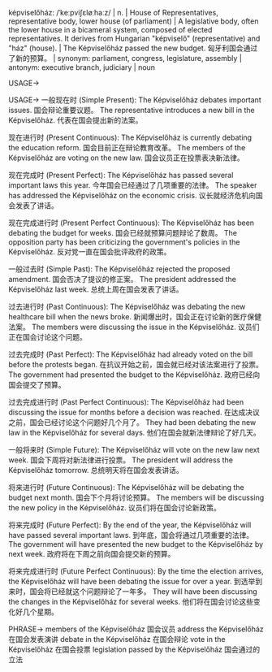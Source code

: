 képviselőház: /ˈkeːpviʃɛløːhaːz/ | n. | House of Representatives, representative body, lower house (of parliament) |  A legislative body, often the lower house in a bicameral system, composed of elected representatives.  It derives from Hungarian "képviselő" (representative) and "ház" (house).  |  The Képviselőház passed the new budget.  匈牙利国会通过了新的预算。 | synonym: parliament, congress, legislature, assembly | antonym:  executive branch, judiciary | noun

USAGE->

USAGE->
一般现在时 (Simple Present):
The Képviselőház debates important issues. 国会辩论重要议题。
The representative introduces a new bill in the Képviselőház.  代表在国会提出新的法案。

现在进行时 (Present Continuous):
The Képviselőház is currently debating the education reform. 国会目前正在辩论教育改革。
The members of the Képviselőház are voting on the new law. 国会议员正在投票表决新法律。

现在完成时 (Present Perfect):
The Képviselőház has passed several important laws this year.  今年国会已经通过了几项重要的法律。
The speaker has addressed the Képviselőház on the economic crisis.  议长就经济危机向国会发表了讲话。

现在完成进行时 (Present Perfect Continuous):
The Képviselőház has been debating the budget for weeks. 国会已经就预算问题辩论了数周。
The opposition party has been criticizing the government's policies in the Képviselőház. 反对党一直在国会批评政府的政策。

一般过去时 (Simple Past):
The Képviselőház rejected the proposed amendment. 国会否决了提议的修正案。
The president addressed the Képviselőház last week. 总统上周在国会发表了讲话。

过去进行时 (Past Continuous):
The Képviselőház was debating the new healthcare bill when the news broke.  新闻爆出时，国会正在讨论新的医疗保健法案。
The members were discussing the issue in the Képviselőház.  议员们正在国会讨论这个问题。

过去完成时 (Past Perfect):
The Képviselőház had already voted on the bill before the protests began. 在抗议开始之前，国会就已经对该法案进行了投票。
The government had presented the budget to the Képviselőház. 政府已经向国会提交了预算。

过去完成进行时 (Past Perfect Continuous):
The Képviselőház had been discussing the issue for months before a decision was reached. 在达成决议之前，国会已经讨论这个问题好几个月了。
They had been debating the new law in the Képviselőház for several days. 他们在国会就新法律辩论了好几天。

一般将来时 (Simple Future):
The Képviselőház will vote on the new law next week. 国会下周将对新法律进行投票。
The president will address the Képviselőház tomorrow. 总统明天将在国会发表讲话。

将来进行时 (Future Continuous):
The Képviselőház will be debating the budget next month. 国会下个月将讨论预算。
The members will be discussing the new policy in the Képviselőház. 议员们将在国会讨论新政策。

将来完成时 (Future Perfect):
By the end of the year, the Képviselőház will have passed several important laws. 到年底，国会将通过几项重要的法律。
The government will have presented the new budget to the Képviselőház by next week.  政府将在下周之前向国会提交新的预算。


将来完成进行时 (Future Perfect Continuous):
By the time the election arrives, the Képviselőház will have been debating the issue for over a year. 到选举到来时，国会将已经就这个问题辩论了一年多。
They will have been discussing the changes in the Képviselőház for several weeks. 他们将在国会讨论这些变化好几个星期。


PHRASE->
members of the Képviselőház 国会议员
address the Képviselőház  在国会发表演讲
debate in the Képviselőház 在国会辩论
vote in the Képviselőház 在国会投票
legislation passed by the Képviselőház 国会通过的立法